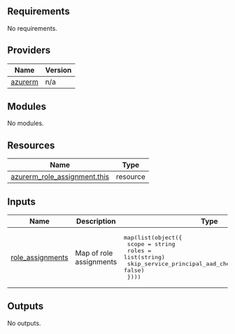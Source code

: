 <!-- BEGIN_TF_DOCS -->
## Requirements

No requirements.

## Providers

| Name | Version |
|------|---------|
| <a name="provider_azurerm"></a> [azurerm](#provider\_azurerm) | n/a |

## Modules

No modules.

## Resources

| Name | Type |
|------|------|
| [azurerm_role_assignment.this](https://registry.terraform.io/providers/hashicorp/azurerm/latest/docs/resources/role_assignment) | resource |

## Inputs

| Name | Description | Type | Default | Required |
|------|-------------|------|---------|:--------:|
| <a name="input_role_assignments"></a> [role\_assignments](#input\_role\_assignments) | Map of role assignments | <pre>map(list(object({<br>    scope                            = string<br>    roles                            = list(string)<br>    skip_service_principal_aad_check = optional(bool, false)<br>  })))</pre> | n/a | yes |

## Outputs

No outputs.
<!-- END_TF_DOCS -->